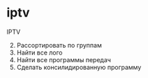 # iptv
IPTV

2) Рассортировать по группам
3) Найти все лого
4) Найти все программы передач
5) Сделать консилидированную программу
